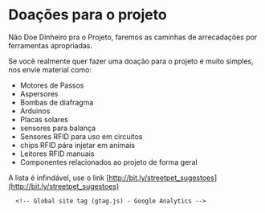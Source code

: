 Doações para o projeto
======================

Não Doe Dinheiro pra o Projeto, faremos as caminhas de arrecadações por ferramentas apropriadas.

Se você realmente quer fazer uma doação para o projeto é muito simples, nos envie material como:

* Motores de Passos
* Aspersores 
* Bombas de diafragma
* Arduinos
* Placas solares
* sensores para balança
* Sensores RFID para uso em circuitos 
* chips RFID pára injetar em animais
* Leitores RFID manuais
* Componentes relacionados ao projeto de forma geral

A lista é infindável, use o link [http://bit.ly/streetpet_sugestoes](http://bit.ly/streetpet_sugestoes)

      
      <!-- Global site tag (gtag.js) - Google Analytics -->
<script async src="https://www.googletagmanager.com/gtag/js?id=UA-156621148-1"></script>
<script>
  window.dataLayer = window.dataLayer || [];
  function gtag(){dataLayer.push(arguments);}
  gtag('js', new Date());

  gtag('config', 'UA-156621148-1');
</script>
